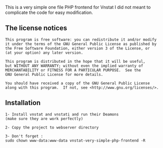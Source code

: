 
This is a very simple one file PHP frontend for Vnstat
I did not meant to complicate the code for easy modification. 


##  **The license notices**

	This program is free software: you can redistribute it and/or modify
	it under the terms of the GNU General Public License as published by
	the Free Software Foundation, either version 3 of the License, or
	(at your option) any later version.

	This program is distributed in the hope that it will be useful,
	but WITHOUT ANY WARRANTY; without even the implied warranty of
	MERCHANTABILITY or FITNESS FOR A PARTICULAR PURPOSE.  See the
	GNU General Public License for more details.

	You should have received a copy of the GNU General Public License
	along with this program.  If not, see <http://www.gnu.org/licenses/>.

## **Installation**
	1- Install vnstat and vnstati and run their Deamons
	(make sure they are work perfectly)

	2- Copy the project to webserver directory

	3- Don't forget :
	sudo chown www-data:www-data vnstat-very-simple-php-frontend -R
